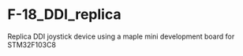 # F-18_DDI_replica
 Replica DDI joystick device using a maple mini development board for STM32F103C8
